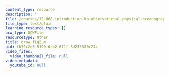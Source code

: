 ```yaml
---
content_type: resource
description: ''
file: /courses/12-808-introduction-to-observational-physical-oceanography-fall-2004/fb79c2e551990cb2671f8d235070c24c_draw_fig2.m
file_type: text/plain
learning_resource_types: []
ocw_type: OCWFile
resourcetype: Other
title: draw_fig2.m
uid: fb79c2e5-5199-0cb2-671f-8d235070c24c
video_files:
  video_thumbnail_file: null
video_metadata:
  youtube_id: null
---
```

